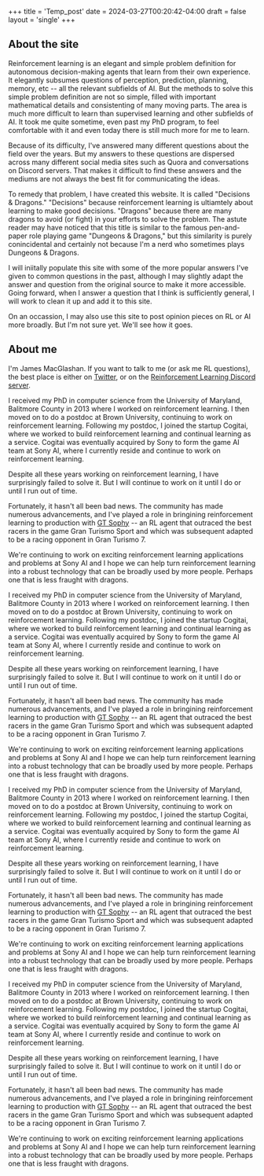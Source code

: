 +++
title = 'Temp_post'
date = 2024-03-27T00:20:42-04:00
draft = false
layout = 'single'
+++

## About the site
Reinforcement learning is an elegant and simple problem definition for autonomous decision-making agents that learn
from their own experience. It elegantly subsumes questions of perception, prediction, planning, memory, etc -- all the relevant
subfields of AI. But the methods to solve this simple problem definition are not so simple, filled with important
mathematical details and consistenting of many moving parts. The area is much more difficult to learn than supervised
learning and other subfields of AI. It took me quite sometime, even past my PhD program, to feel comfortable with it
and even today there is still much more for me to learn.

Because of its difficulty, I've answered many different questions about the field over the years. But my answers to these
questions are dispersed across many different social media sites such as Quora and conversations on Discord servers.
That makes it difficult to find these answers and the mediums are not always the best fit for communicating the ideas.

To remedy that problem, I have created this website. It is called "Decisions & Dragons." "Decisions" because reinforcement
learning is ultiamtely about learning to make good decisions. "Dragons" because there are many dragons to avoid (or fight) 
in your efforts to solve the problem. The astute reader may have noticed that this title is similar to the famous
pen-and-paper role playing game "Dungeons & Dragons," but this similarity is purely conincidental and certainly not
because I'm a nerd who sometimes plays Dungeons & Dragons.

I will iniitally populate this site with some of the more popular
answers I've given to common questions in the past, although I may slightly adapt the answer and question from
the original source to make it more accessible. Going forward, when I answer a question that I think is 
sufficiently general, I will work to clean it up and add it to this site.

On an occassion, I may also use this site to post opinion pieces on RL or AI more broadly. 
But I'm not sure yet. We'll see how it goes.

## About me
I'm James MacGlashan. If you want to talk to me (or ask me RL questions), the best place is either on [Twitter](https://twitter.com/jmac_ai), or 
on the [Reinforcement Learning Discord server](https://discord.gg/rn7J7W4F).

I received my PhD in computer science from the University of Maryland, Balitmore County in 2013 where I 
worked on reinforcement learning. I then moved on to do a postdoc at Brown University, continuing to work on reinforcement learning.
Following my postdoc, I joined the startup Cogitai, where we worked to build reinforcement learning and 
continual learning as a service. Cogitai was eventually acquired by Sony to form the game AI team at Sony AI, where I 
currently reside and continue to work on reinforcement learning.

Despite all these years working on reinforcement learning, I have surprisingly failed to solve it. But I will continue to work
on it until I do or until I run out of time. 

Fortunately, it hasn't all been bad news. The community has made numerous advancements,
and I've played a role in bringining reinforcement learning to production with 
[GT Sophy](https://www.gran-turismo.com/us/gran-turismo-sophy/) -- an RL agent that outraced the best racers in the game Gran Turismo Sport and which was subsequent adapted to be a racing opponent in Gran Turismo 7.

We're continuing to work on exciting reinforcement learning applications and problems at Sony AI and I hope we can help
turn reinforcement learning into a robust technology that can be broadly used by more people. Perhaps one that is less
fraught with dragons.

I received my PhD in computer science from the University of Maryland, Balitmore County in 2013 where I 
worked on reinforcement learning. I then moved on to do a postdoc at Brown University, continuing to work on reinforcement learning.
Following my postdoc, I joined the startup Cogitai, where we worked to build reinforcement learning and 
continual learning as a service. Cogitai was eventually acquired by Sony to form the game AI team at Sony AI, where I 
currently reside and continue to work on reinforcement learning.

Despite all these years working on reinforcement learning, I have surprisingly failed to solve it. But I will continue to work
on it until I do or until I run out of time. 

Fortunately, it hasn't all been bad news. The community has made numerous advancements,
and I've played a role in bringining reinforcement learning to production with 
[GT Sophy](https://www.gran-turismo.com/us/gran-turismo-sophy/) -- an RL agent that outraced the best racers in the game Gran Turismo Sport and which was subsequent adapted to be a racing opponent in Gran Turismo 7.

We're continuing to work on exciting reinforcement learning applications and problems at Sony AI and I hope we can help
turn reinforcement learning into a robust technology that can be broadly used by more people. Perhaps one that is less
fraught with dragons.

I received my PhD in computer science from the University of Maryland, Balitmore County in 2013 where I 
worked on reinforcement learning. I then moved on to do a postdoc at Brown University, continuing to work on reinforcement learning.
Following my postdoc, I joined the startup Cogitai, where we worked to build reinforcement learning and 
continual learning as a service. Cogitai was eventually acquired by Sony to form the game AI team at Sony AI, where I 
currently reside and continue to work on reinforcement learning.

Despite all these years working on reinforcement learning, I have surprisingly failed to solve it. But I will continue to work
on it until I do or until I run out of time. 

Fortunately, it hasn't all been bad news. The community has made numerous advancements,
and I've played a role in bringining reinforcement learning to production with 
[GT Sophy](https://www.gran-turismo.com/us/gran-turismo-sophy/) -- an RL agent that outraced the best racers in the game Gran Turismo Sport and which was subsequent adapted to be a racing opponent in Gran Turismo 7.

We're continuing to work on exciting reinforcement learning applications and problems at Sony AI and I hope we can help
turn reinforcement learning into a robust technology that can be broadly used by more people. Perhaps one that is less
fraught with dragons.

I received my PhD in computer science from the University of Maryland, Balitmore County in 2013 where I 
worked on reinforcement learning. I then moved on to do a postdoc at Brown University, continuing to work on reinforcement learning.
Following my postdoc, I joined the startup Cogitai, where we worked to build reinforcement learning and 
continual learning as a service. Cogitai was eventually acquired by Sony to form the game AI team at Sony AI, where I 
currently reside and continue to work on reinforcement learning.

Despite all these years working on reinforcement learning, I have surprisingly failed to solve it. But I will continue to work
on it until I do or until I run out of time. 

Fortunately, it hasn't all been bad news. The community has made numerous advancements,
and I've played a role in bringining reinforcement learning to production with 
[GT Sophy](https://www.gran-turismo.com/us/gran-turismo-sophy/) -- an RL agent that outraced the best racers in the game Gran Turismo Sport and which was subsequent adapted to be a racing opponent in Gran Turismo 7.

We're continuing to work on exciting reinforcement learning applications and problems at Sony AI and I hope we can help
turn reinforcement learning into a robust technology that can be broadly used by more people. Perhaps one that is less
fraught with dragons.